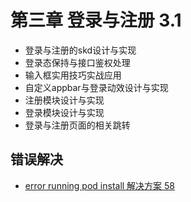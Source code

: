 # 第三章 登录与注册 3.1
- 登录与注册的skd设计与实现
- 登录态保持与接口鉴权处理
- 输入框实用技巧实战应用
- 自定义appbar与登录动效设计与实现
- 注册模块设计与实现
- 登录模块设计与实现
- 登录与注册页面的相关跳转

## 错误解决
- [error running pod install 解决方案 58](https://stackoverflow.com/questions/54135078/how-to-solve-error-running-pod-install-in-flutter-on-mac)
